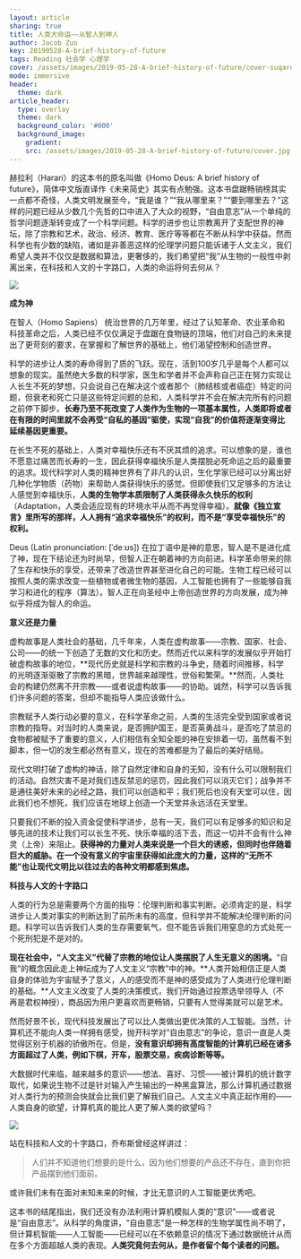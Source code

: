 ```yaml
---
layout: article
sharing: true
title: 人类大命运——从智人到神人
author: Jacob Zuo
key: 20190528-A-brief-history-of-future
tags: Reading 社会学 心理学
cover: /assets/images/2019-05-28-A-brief-history-of-future/cover-suqare.jpg
mode: immersive
header:
  theme: dark 
article_header:
  type: overlay
  theme: dark
  background_color: '#000'
  background_image: 
    gradient: 
    src: /assets/images/2019-05-28-A-brief-history-of-future/cover.jpg
---
```


赫拉利（Harari）的这本书的原名叫做《Homo Deus: A brief history of future》，简体中文版直译作《未来简史》其实有点勉强。这本书盘踞畅销榜其实一点都不奇怪，人类文明发展至今，“我是谁？”“我从哪里来？”“要到哪里去？”这样的问题已经从少数几个先哲的口中进入了大众的视野，“自由意志”从一个单纯的哲学问题逐渐转变成了一个科学问题。科学的进步也让宗教离开了支配世界的神坛，除了宗教和艺术，政治、经济、教育、医疗等等都在不断从科学中获益。然而科学也有少数的缺陷，诸如是非善恶这样的伦理学问题只能诉诸于人文主义，我们希望人类并不仅仅是数据和算法，更奢侈的，我们希望把“我”从生物的一般性中剥离出来，在科技和人文的十字路口，人类的命运将何去何从？

![]({{site.url}}/assets/images/2019-05-28-A-brief-history-of-future/cover-clear.jpg)

<!--more-->

**成为神**

在智人（Homo Sapiens） 统治世界的几万年里，经过了认知革命、农业革命和科技革命之后，人类已经不仅仅满足于盘踞在食物链的顶端，他们对自己的未来提出了更苛刻的要求，在掌握和了解世界的基础上，他们渴望控制和创造世界。

科学的进步让人类的寿命得到了质的飞跃。现在，活到100岁几乎是每个人都可以想象的现实。虽然绝大多数的科学家，医生和学者并不会声称自己正在努力实现让人长生不死的梦想，只会说自己在解决这个或者那个（肺结核或者癌症）特定的问题，但衰老和死亡只是这些特定问题的总和，人类科学并不会在解决完所有的问题之前停下脚步。**长寿乃至不死改变了人类作为生物的一项基本属性，人类即将或者在有限的时间里就不会再受“自私的基因”驱使，实现“自我”的价值将逐渐变得比延续基因更重要。**

在长生不死的基础上，人类对幸福快乐还有不厌其烦的追求。可以想象的是，谁也不愿意过痛苦而长寿的一生，因此获得幸福快乐是人类摆脱必死命运之后的最重要的追求。现代科学对人类的精神世界有了非凡的认识，生化学家已经可以分离出好几种化学物质（药物）来帮助人类获得快乐的感觉。但即使我们又足够多的方法让人感觉到幸福快乐，**人类的生物学本质限制了人类获得永久快乐的权利**（Adaptation，人类会适应现有的环境水平从而不再觉得幸福）。**就像《独立宣言》里所写的那样，人人拥有“追求幸福快乐”的权利，而不是“享受幸福快乐”的权利。**

Deus (Latin pronunciation: [ˈdeːʊs]) 在拉丁语中是神的意思，智人是不是进化成了神，现在下结论还为时尚早，但智人正在朝着神的方向前进。科学革命带来的除了生存和快乐的享受，还带来了改造世界甚至进化自己的可能。生物工程已经可以按照人类的需求改变一些植物或者微生物的基因，人工智能也拥有了一些能够自我学习和进化的程序（算法）。智人正在向圣经中上帝创造世界的方向发展，成为神似乎将成为智人的命运。

**意义还是力量**

虚构故事是人类社会的基础，几千年来，人类在虚构故事——宗教、国家、社会、公司——的统一下创造了无数的文化和历史。然而近代以来科学的发展似乎开始打破虚构故事的地位，**现代历史就是科学和宗教的斗争史，随着时间推移，科学的光明逐渐驱散了宗教的黑暗，世界越来越理性，世俗和繁荣。**然而，人类社会的构建仍然离不开宗教——或者说虚构故事——的协助。诚然，科学可以告诉我们许多问题的答案，但却不能指导人类应该做什么。

宗教赋予人类行动必要的意义，在科学革命之前，人类的生活完全受到国家或者说宗教的指导。对当时的人类来说，是否拥护国王，是否英勇战斗，是否吃了禁忌的食物都被赋予了重要的意义，人们相信有全知全能的神在安排着一切，虽然看不到脚本，但一切的发生都必然有意义，现在的苦难都是为了最后的美好结局。

现代文明打破了虚构的神话，除了自然定律和自身的无知，没有什么可以限制我们的活动。自然灾害不是对我们违反禁忌的惩罚，因此我们可以消灭它们；战争并不是通往美好未来的必经之路，我们可以创造和平；我们死后也没有天堂可以住，因此我们也不想死，我们应该在地球上创造一个天堂并永远活在天堂里。

只要我们不断的投入资金促使科学进步，总有一天，我们可以有足够多的知识和足够先进的技术让我们可以长生不死、快乐幸福的活下去，而这一切并不会有什么神灵（上帝）来阻止。**获得神的力量对人类来说是一个巨大的诱惑，但同时也伴随着巨大的威胁。在一个没有意义的宇宙里获得如此庞大的力量，这样的“无所不能”也让现代文明比以往过去的各种文明都感到焦虑。**

**科技与人文的十字路口**

人类的行为总是需要两个方面的指导：伦理判断和事实判断。必须肯定的是，科学进步让人类对事实的判断达到了前所未有的高度，但科学并不能解决伦理判断的问题。科学可以告诉我们人类的生存需要氧气，但不能告诉我们用窒息的方式处死一个死刑犯是不是对的。

**现在社会中，“人文主义”代替了宗教的地位让人类摆脱了人生无意义的困境。**“自我”的概念因此走上神坛成为了人文主义“宗教”中的神。**人类开始相信正是人类自身的体验为宇宙赋予了意义，人的感受而不是神的感受成为了人类进行伦理判断的基础。**人文主义改变了人类的决策模式，我们开始通过投票选举领导人（不再是君权神授），商品因为用户更喜欢而更畅销，只要有人觉得美就可以是艺术。

然而好景不长，现代科技发展出了可以比人类做出更优决策的人工智能。当然，计算机还不能向人类一样拥有感受，抛开科学对“自由意志”的争论，意识一直是人类觉得区别于机器的骄傲所在。但是，**没有意识却拥有高度智能的计算机已经在诸多方面超过了人类，例如下棋，开车，股票交易，疾病诊断等等。**

大数据时代来临，越来越多的意识——想法、喜好、习惯——被计算机的统计数字取代，如果说生物不过是针对输入产生输出的一种黑盒算法，那么计算机通过数据对人类行为的预测会快就会比我们更了解我们自己。人文主义中真正起作用的——人类自身的欲望，计算机真的能比人更了解人类的欲望吗？

![]({{site.url}}/assets/images/2019-05-28-A-brief-history-of-future/Apple-Tech-LiberalArts.jpg)

站在科技和人文的十字路口，乔布斯曾经这样讲过：

> 人们并不知道他们想要的是什么，因为他们想要的产品还不存在，直到你把产品摆到他们面前。

或许我们未有在面对未知未来的时候，才比无意识的人工智能更优秀吧。

这本书的结尾指出，我们还没有办法利用计算机模拟人类的“意识”——或者说是“自由意志”。从科学的角度讲，“自由意志”是一种怎样的生物学属性尚不明了，但计算机智能——人工智能——已经可以在不依赖意识的情况下通过数据统计从而在多个方面超越人类的表现。**人类究竟何去何从，是作者留个每个读者的问题。**